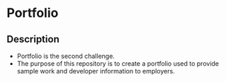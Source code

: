 # Portfolio

## Description

- Portfolio is the second challenge.
- The purpose of this repository is to create a portfolio used to provide sample work and developer information to employers.